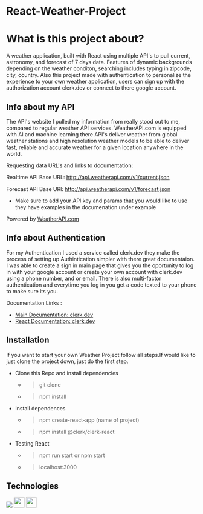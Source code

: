 # React-Weather-Project

# What is this project about?
A weather application, built with React using multiple API's to pull current, astronomy, and forecast of 7 days data. Features of dynamic backgrounds depending on the weather conditon, searching includes typing in zipcode, city, country. Also this project made  with authentication to personalize the experience to your own weather application, users can sign up with the authorization account clerk.dev or connect to there google account.

## Info about my API
 The API's website I pulled my information from really stood out to me, compared to regular weather API services. WeatherAPI.com is equipped with AI and machine learning there API's deliver weather from global weather stations and high resolution weather models to be able to deliver fast, reliable and accurate weather for a given location anywhere in the world.

Requesting data URL's and links to documentation:

Realtime API Base URL: http://api.weatherapi.com/v1/current.json

Forecast API Base URl:   http://api.weatherapi.com/v1/forecast.json

- Make sure to add your API key and params that you would like to use they have examples in the documenation under example

Powered by <a href="https://www.weatherapi.com/" title="Free Weather API">WeatherAPI.com</a>

## Info about Authentication
For my Authentication I used a service called clerk.dev they make the process of setting up Authintication simpler with there great documentaion. I was able to create a sign in main page that gives you the oportunity to log in with your google account or create your own account with clerk.dev using a phone number, and or email. There is also multi-factor authentication and everytime you log in you get a code texted to your phone to make sure its you.

Documentation Links :
- [Main Documentation: clerk.dev]( https://clerk.com/solutions/react-authentication)
- [React Documentation: clerk.dev ](https://clerk.com/docs/quickstarts/get-started-with-create-react-app)

## Installation
  If you want to start your own Weather Project follow all steps.If would like  to just clone the project down, just do the first step.
 
 - Clone this Repo and install dependencies
     
     - >  git clone
     - >  npm install

   
- Install dependences
        
     - > npm create-react-app (name of project)
     - > npm install @clerk/clerk-react

- Testing React
            
     - > npm run start or npm start
     - > localhost:3000



## Technologies 


  <img src="https://img.shields.io/badge/GIT-E44C30?style=for-the-badge&logo=git&logoColor=white"/> 
<img src="https://shields.io/badge/react-black?logo=react&style=for-the-badge%22" height=28px />        <img src="https://shields.io/badge/JavaScript-F7DF1E?logo=JavaScript&logoColor=000&style=flat-square" height=28px /> 